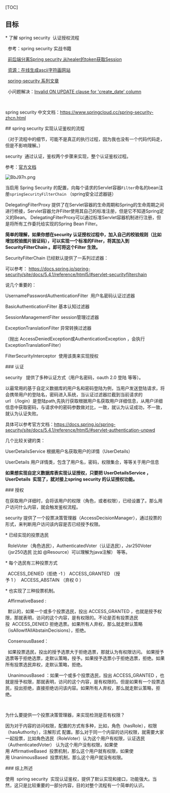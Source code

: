 [TOC]

## 目标

* 了解 spring security  认证授权流程

  参考：spring security 实战书籍

  [前后端分离Spring security 从healer的token获取Session](https://www.cnblogs.com/zhangxh20/p/13376920.html?utm_source=tuicool)

  [资源：在线生成ascii字符画网站](https://www.jianshu.com/p/fca56d635091)

  [spring-security 系列文章](https://github.com/BUG9/spring-security)

  小问题解决：[Invalid ON UPDATE clause for 'create_date' column](https://www.cnblogs.com/hiit/p/11313872.html)

 

spring security 中文文档：https://www.springcloud.cc/spring-security-zhcn.html

## spring security 实现认证鉴权的流程

（对于流程中的细节，可能不是真正的执行过程，因为我也没有一个代码代码走，但是不影响理解。）

security  通过认证，鉴权两个步骤来实现，整个认证鉴权过程。

参考：[官方文档](https://docs.spring.io/spring-security/site/docs/5.4.1/reference/html5/#servlet-hello-auto-configuration)

![BbJ97n.png](https://s1.ax1x.com/2020/11/09/BbJ97n.png)

当启用 Spring Security 的配置，向每个请求的Servlet容器`Filter`命名的bean注册`springSecurityFilterChain` （spring安全过滤器链）

DelegatingFilterProxy 提供了在Servlet容器的生命周期和Spring的生命周期之间进行桥接，Servlet容器允许Filter使用其自己的标准注册，但是它不知道Spring定义的Bean。 DelegatingFilterProxy可以通过标准Servlet容器机制进行注册，但是将所有工作委托给实现的Spring Bean Filter。

**简单的理解，如果你想在security 认证授权过程中，加入自己的校验规则（比如增加校验图片验证码），可以实现一个标准的Filter，将其加入到SecurityFilterChain 。即可将这个Filter 生效。**

SecurityFilterChain 已经默认提供了一系列过滤器：

可以参考： https://docs.spring.io/spring-security/site/docs/5.4.1/reference/html5/#servlet-securityfilterchain

说几个重要的：

UsernamePasswordAuthenticationFilter  用户名密码认证过滤器

BasicAuthenticationFilter 基本认知过滤器

SessionManagementFilter session管理过滤器

ExceptionTranslationFilter 异常转换过滤器

（抛出 AccessDeniedException或AuthenticationException ，会执行ExceptionTranslationFilter）

FilterSecurityInterceptor  使用该类来实现授权

### 认证

security   提供了多种认证方式（用户名密码，oauth 2.0 登陆 等等）。

以最常用的基于自定义数据库的用户名和密码登陆为例，当用户发送登陆请求，将会携带用户的登陆名，密码进入系统，当认证过滤器拦截到当前请求的url （/login）是登陆path,先执行获取根据用户名获取用户详细信息，从用户详细信息中获取密码，与请求中的密码参数做对比，一致，就认为认证成功，不一致，就认为认证失败。

具体可以参考官方文档：https://docs.spring.io/spring-security/site/docs/5.4.1/reference/html5/#servlet-authentication-unpwd

几个比较关键的类：

UserDetailsService 根据用户名获取用户的详情（UserDetails）

UserDetails 用户详情类，包含了用户名，密码，权限集合，等等关于用户信息

**如果想实现自定义数据库表实现认证授权，只要把 UserDetailsService ，UserDetails  实现了，就对接上spring security 的认证授权功能。**

### 授权

在获取用户详细时，会将该用户的权限（角色，或者权限），已经设置了。那么用户访问什么内容，就会触发鉴权流程。

security 提供了一个投票决策管理器（AccessDecisionManager），通过投票的形式，来判断用户访问该内容是否已经授予权限。

* 已经实现的投票选民

  RoleVoter（角色选民），AuthenticatedVoter（认证选民），Jsr250Voter（jsr250选民 比如 @Resource）可以理解为java注解） 等等。

* 每个选民有三种投票方式

  ACCESS_DENIED（拒绝 -1 ） ACCESS_GRANTED （授予 1 ）  ACCESS_ABSTAIN （弃权 0 ）

* 也实现了三种投票机制。

  AffirmativeBased :

  默认的，如果一个或多个投票选民，投出 ACCESS_GRANTED ，也就是授予权限，那就表明，访问的这个内容，是有权限的。不论是否有投票选民投  ACCESS_DENIED 拒绝选票。如果所有人弃权，那么就走默认策略（isAllowIfAllAbstainDecisions），拒绝。

  ConsensusBased：

  如果投票选民，投出的授予选票大于拒绝选票，那就认为有权限访问。 如果授予选票等于拒绝选票，走默认策略，授予。如果授予选票小于拒绝选票，拒绝。如果所有投票选民弃权，走默认策略，拒绝。

  UnanimousBased ：如果一个或多个投票选民，投出 ACCESS_GRANTED ，也就是授予权限，那就表明，访问的这个内容，是有权限的。但是如果有一个投票选民，投出拒绝，直接拒绝访问该内容。如果所有人弃权，那么就走默认策略，拒绝。

 

为什么要提供一个投票决策管理器，来实现检测是否有权限？

因为对于内容的访问权限，配置的方式有多种，比如，角色（hasRole），权限（hasAuthority），注解形式 配置。那么对于同一个内容的访问权限，就需要大家一起投票，比如角色选民（RoleVoter）认为这个用户有权限，认证选民（AuthenticatedVoter） 认为这个用户没有权限，如果使用 AffirmativeBased  投票机制，那么这个用户就有权限，如果使用 UnanimousBased  投票机制，那么这个用户就没有权限。

### 综上所述

使用  spring security  实现认证鉴权，提供了默认实现和接口，功能强大。当然，这只是比较重要的一部分内容，目的对整个流程有一个简单的认识。

 

 

 

 

 

 

 

 
